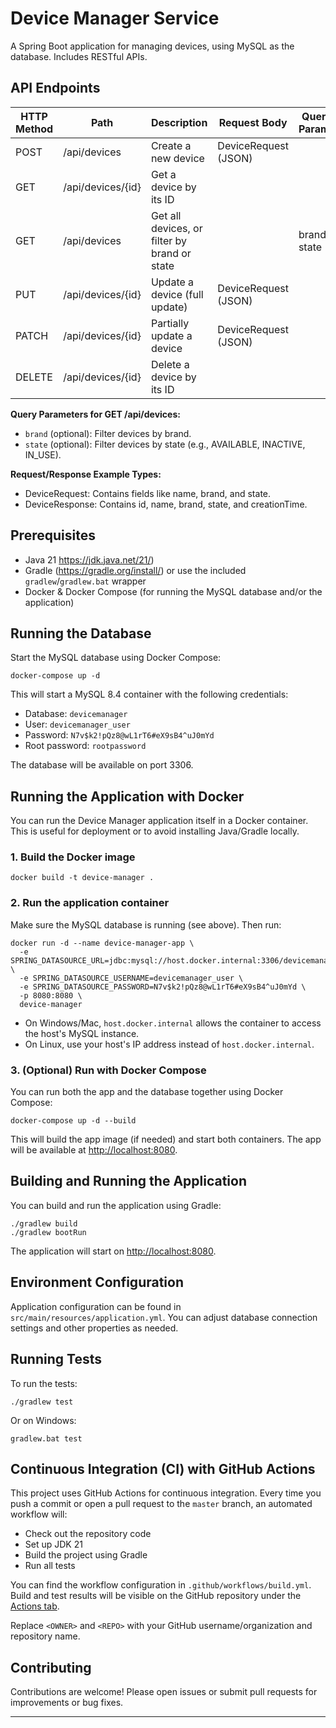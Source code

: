 # Device Manager Service

A Spring Boot application for managing devices, using MySQL as the database. Includes RESTful APIs.

## API Endpoints

| HTTP Method | Path                | Description                                   | Request Body         | Query Params         |
|-------------|---------------------|-----------------------------------------------|----------------------|----------------------|
| POST        | /api/devices        | Create a new device                           | DeviceRequest (JSON) |                      |
| GET         | /api/devices/{id}   | Get a device by its ID                        |                      |                      |
| GET         | /api/devices        | Get all devices, or filter by brand or state  |                      | brand, state         |
| PUT         | /api/devices/{id}   | Update a device (full update)                 | DeviceRequest (JSON) |                      |
| PATCH       | /api/devices/{id}   | Partially update a device                     | DeviceRequest (JSON) |                      |
| DELETE      | /api/devices/{id}   | Delete a device by its ID                     |                      |                      |

**Query Parameters for GET /api/devices:**
- `brand` (optional): Filter devices by brand.
- `state` (optional): Filter devices by state (e.g., AVAILABLE, INACTIVE, IN_USE).

**Request/Response Example Types:**
- DeviceRequest: Contains fields like name, brand, and state.
- DeviceResponse: Contains id, name, brand, state, and creationTime.

## Prerequisites

- Java 21 https://jdk.java.net/21/)
- Gradle (https://gradle.org/install/) or use the included `gradlew`/`gradlew.bat` wrapper
- Docker & Docker Compose (for running the MySQL database and/or the application)

## Running the Database

Start the MySQL database using Docker Compose:

```
docker-compose up -d
```

This will start a MySQL 8.4 container with the following credentials:
- Database: `devicemanager`
- User: `devicemanager_user`
- Password: `N7v$k2!pQz8@wL1rT6#eX9sB4^uJ0mYd`
- Root password: `rootpassword`

The database will be available on port 3306.

## Running the Application with Docker

You can run the Device Manager application itself in a Docker container. This is useful for deployment or to avoid installing Java/Gradle locally.

### 1. Build the Docker image

```
docker build -t device-manager .
```

### 2. Run the application container

Make sure the MySQL database is running (see above). Then run:

```
docker run -d --name device-manager-app \
  -e SPRING_DATASOURCE_URL=jdbc:mysql://host.docker.internal:3306/devicemanager \
  -e SPRING_DATASOURCE_USERNAME=devicemanager_user \
  -e SPRING_DATASOURCE_PASSWORD=N7v$k2!pQz8@wL1rT6#eX9sB4^uJ0mYd \
  -p 8080:8080 \
  device-manager
```

- On Windows/Mac, `host.docker.internal` allows the container to access the host's MySQL instance.
- On Linux, use your host's IP address instead of `host.docker.internal`.

### 3. (Optional) Run with Docker Compose

You can run both the app and the database together using Docker Compose:

```
docker-compose up -d --build
```

This will build the app image (if needed) and start both containers. The app will be available at [http://localhost:8080](http://localhost:8080).

## Building and Running the Application

You can build and run the application using Gradle:

```
./gradlew build
./gradlew bootRun
```

The application will start on [http://localhost:8080](http://localhost:8080).

## Environment Configuration

Application configuration can be found in `src/main/resources/application.yml`. You can adjust database connection settings and other properties as needed.

## Running Tests

To run the tests:

```
./gradlew test
```

Or on Windows:
```
gradlew.bat test
```

## Continuous Integration (CI) with GitHub Actions

This project uses GitHub Actions for continuous integration. Every time you push a commit or open a pull request to the `master` branch, an automated workflow will:

- Check out the repository code
- Set up JDK 21
- Build the project using Gradle
- Run all tests

You can find the workflow configuration in `.github/workflows/build.yml`. Build and test results will be visible on the GitHub repository under the [Actions tab](https://github.com/naichenardi/device-manager/actions).

Replace `<OWNER>` and `<REPO>` with your GitHub username/organization and repository name.

## Contributing

Contributions are welcome! Please open issues or submit pull requests for improvements or bug fixes.

---
